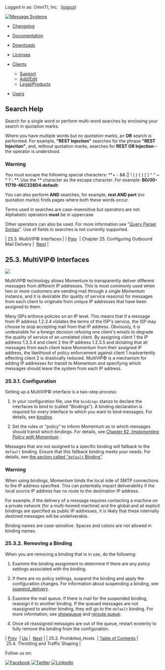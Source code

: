 Logged in as: OmniTI, Inc.  ([logout](https://support.messagesystems.com/logout.php))

[![Message Systems](https://support.messagesystems.com/images/ms-white205.png)](https://support.messagesystems.com/start.php) 

*   [Changelog](https://support.messagesystems.com/start.php?show=changelog)
*   [Documentation](https://support.messagesystems.com/docs/)
*   [Downloads](https://support.messagesystems.com/start.php)

*   [Licenses](https://support.messagesystems.com/license_summary.php)
*   <a href="">Clients</a>
    *   [Support](https://support.messagesystems.com/cs.php)
    *   [Add/Edit](https://support.messagesystems.com/edit_client.php)
    *   [Legal/Products](https://support.messagesystems.com/edit_products.php)
*   [Users](https://support.messagesystems.com/edit_customer.php)

## Search Help

Search for a single word or perform multi-word searches by enclosing your search in quotation marks.

Where you have multiple words but no quotation marks, an **OR** search is performed. For example, **"REST Injection"** searches for the phrase **"REST Injection"**, and, without quotation marks, searches for **REST OR Injection**--the operator is understood.

### Warning

You must escape the following special characters: **+ - && || ! ( ) { } [ ] ^ " ~ * ? : \**. Use the **\** character as the escape character. For example: **B0/00-11719-46C328D4\:default\:**

You can also perform **AND** searches, for example, **rest AND port** (no quotation marks) finds pages where both these words occur.

Terms used in searches are case-insensitive but operators are not. Alphabetic operators **must** be in uppercase.

Other operators can also be used. For more information see "[Query Parser Syntax](https://lucene.apache.org/core/old_versioned_docs/versions/3_0_0/queryparsersyntax.html)". Use of fields in searches is not currently supported.

| 25.3. MultiVIP© Interfaces |
| [Prev](outbound_mail.prohibited.hosts.php)  | Chapter 25. Configuring Outbound Mail Delivery |  [Next](outbound_mail.traffic.shaping.php) |

## 25.3. MultiVIP© Interfaces

<a class="indexterm" name="idp3618464"></a>![](images/multivip.png)

MultiVIP© technology allows Momentum to transparently deliver different messages from different IP addresses. This is most commonly used when two or more customers are sending mail through a single Momentum instance, and it is desirable (for quality of service reasons) for messages from each client to originate from unique IP addresses that have been assigned to them.

Many ISPs enforce policies on an IP level. This means that if a message from IP address 1.2.3.4 violates the terms of the ISP's service, the ISP may choose to stop accepting mail from that IP address. Obviously, it is undesirable for a foreign decision refusing one client's emails to degrade the quality of service of an unrelated client. By assigning client 1 the IP address 1.2.3.4 and client 2 the IP address 1.2.3.5 and dictating that all messages from each client leave Momentum from their assigned IP address, the likelihood of policy enforcement against client 1 inadvertently effecting client 2 is drastically reduced. MultiVIP© is a mechanism for adding IP addresses for transit to Momentum and specifying which messages should leave the system from each IP address.

### 25.3.1. Configuration

Setting up a MultiVIP© interface is a two-step process:

1.  In your configuration file, use the `bindings` stanza to declare the interfaces to bind to (called "Bindings"). A binding declaration is required for every interface to which you want to bind messages. For details, see [binding](conf.ref.binding.php "binding").

2.  Set the rules or "policy" to inform Momentum as to which messages should transit which bindings. For details, see [Chapter 62, *Implementing Policy with Momentum*](policy.php "Chapter 62. Implementing Policy with Momentum") .

Messages that are not assigned to a specific binding will fallback to the `default` binding. Ensure that this fallback binding meets your needs. For details, see [the section called “`default` Binding”](conf.ref.binding.php#conf.ref.binding.default "default Binding").

### Warning

When using bindings, Momentum binds the local side of SMTP connections to the IP address specified. This can potentially impact deliverability if the local source IP address has no route to the destination IP address.

For example, if the delivery of a message requires contacting a machine on a private network (for a multi-homed machine) and the global and all explicit bindings are specified as public IP addresses, it is likely that these internally destined messages will be undeliverable.

Binding names are case-sensitive. Spaces and colons are not allowed in binding names.

### 25.3.2. Removing a Binding

When you are removing a binding that is in use, do the following:

1.  Examine the binding assignment to determine if there are any policy settings associated with the binding.

2.  If there are no policy settings, suspend the binding and apply the configuration changes. For information about suspending a binding, see [suspend_delivery](conf.ref.suspend_delivery.php "suspend_delivery").

3.  Examine the mail queue. If there is mail for the suspended binding, reassign it to another binding. If the queued messages are not reassigned to another binding, they will go to the `default` binding. For more information, see [showqueue](console_commands.showqueue.php "showqueue") and [reroute queue](console_commands.reroute_queue.php "reroute queue").

4.  Once all reassigned messages are out of the queue, restart ecelerity to fully remove the binding from the configuration.

| [Prev](outbound_mail.prohibited.hosts.php)  | [Up](outbound_mail.php) |  [Next](outbound_mail.traffic.shaping.php) |
| 25.2. Prohibited_Hosts  | [Table of Contents](index.php) |  25.4. Throttling and Traffic Shaping |

Follow us on:

[![Facebook](https://support.messagesystems.com/images/icon-facebook.png)](http://www.facebook.com/messagesystems) [![Twitter](https://support.messagesystems.com/images/icon-twitter.png)](http://twitter.com/#!/MessageSystems) [![LinkedIn](https://support.messagesystems.com/images/icon-linkedin.png)](http://www.linkedin.com/company/message-systems)